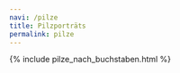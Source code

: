 ```yaml
---
navi: /pilze
title: Pilzporträts
permalink: pilze
---
```


{% include pilze_nach_buchstaben.html %}
